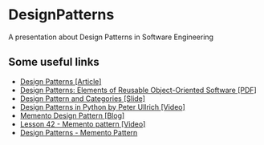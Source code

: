 # DesignPatterns
A presentation about Design Patterns in Software Engineering

## Some useful links
* [Design Patterns [Article]](https://sourcemaking.com/design_patterns)
* [Design Patterns: Elements of Reusable Object-Oriented Software [PDF]](https://sophia.javeriana.edu.co/~cbustaca/docencia/DSBP-2018-01/recursos/Erich%20Gamma,%20Richard%20Helm,%20Ralph%20Johnson,%20John%20M.%20Vlissides-Design%20Patterns_%20Elements%20of%20Reusable%20Object-Oriented%20Software%20%20-Addison-Wesley%20Professional%20(1994).pdf)
* [Design Pattern and Categories [Slide]](https://www.slideshare.net/himanshuhora/design-pattern-categories)
* [Design Patterns in Python by Peter Ullrich [Video]](https://www.youtube.com/watch?v=bsyjSW46TDg)
* [Memento Design Pattern [Blog]](https://javapapers.com/design-patterns/memento-design-pattern/)
* [Lesson 42 - Memento pattern [Video]](https://www.youtube.com/watch?v=lg5gHTbddmI)
* [Design Patterns - Memento Pattern](https://www.tutorialspoint.com/design_pattern/memento_pattern.htm)
